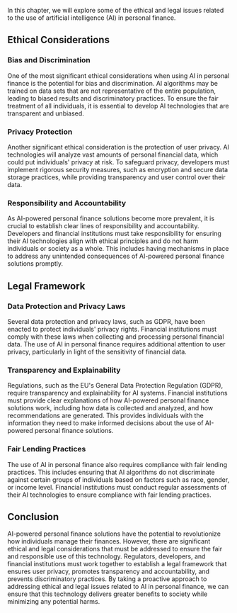 
In this chapter, we will explore some of the ethical and legal issues related to the use of artificial intelligence (AI) in personal finance.

Ethical Considerations
----------------------

### Bias and Discrimination

One of the most significant ethical considerations when using AI in personal finance is the potential for bias and discrimination. AI algorithms may be trained on data sets that are not representative of the entire population, leading to biased results and discriminatory practices. To ensure the fair treatment of all individuals, it is essential to develop AI technologies that are transparent and unbiased.

### Privacy Protection

Another significant ethical consideration is the protection of user privacy. AI technologies will analyze vast amounts of personal financial data, which could put individuals' privacy at risk. To safeguard privacy, developers must implement rigorous security measures, such as encryption and secure data storage practices, while providing transparency and user control over their data.

### Responsibility and Accountability

As AI-powered personal finance solutions become more prevalent, it is crucial to establish clear lines of responsibility and accountability. Developers and financial institutions must take responsibility for ensuring their AI technologies align with ethical principles and do not harm individuals or society as a whole. This includes having mechanisms in place to address any unintended consequences of AI-powered personal finance solutions promptly.

Legal Framework
---------------

### Data Protection and Privacy Laws

Several data protection and privacy laws, such as GDPR, have been enacted to protect individuals' privacy rights. Financial institutions must comply with these laws when collecting and processing personal financial data. The use of AI in personal finance requires additional attention to user privacy, particularly in light of the sensitivity of financial data.

### Transparency and Explainability

Regulations, such as the EU's General Data Protection Regulation (GDPR), require transparency and explainability for AI systems. Financial institutions must provide clear explanations of how AI-powered personal finance solutions work, including how data is collected and analyzed, and how recommendations are generated. This provides individuals with the information they need to make informed decisions about the use of AI-powered personal finance solutions.

### Fair Lending Practices

The use of AI in personal finance also requires compliance with fair lending practices. This includes ensuring that AI algorithms do not discriminate against certain groups of individuals based on factors such as race, gender, or income level. Financial institutions must conduct regular assessments of their AI technologies to ensure compliance with fair lending practices.

Conclusion
----------

AI-powered personal finance solutions have the potential to revolutionize how individuals manage their finances. However, there are significant ethical and legal considerations that must be addressed to ensure the fair and responsible use of this technology. Regulators, developers, and financial institutions must work together to establish a legal framework that ensures user privacy, promotes transparency and accountability, and prevents discriminatory practices. By taking a proactive approach to addressing ethical and legal issues related to AI in personal finance, we can ensure that this technology delivers greater benefits to society while minimizing any potential harms.

